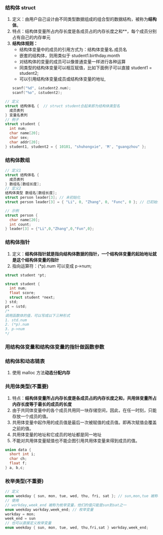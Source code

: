 ### 结构体 struct

1. 定义：由用户自己设计由不同类型数据组成的组合型的数据结构，被称为**结构体**。
2. 特点：结构体变量所占内存长度是各成员占的内存长度之和\*\*，每个成员分别占有自己的内存单元
3. **结构体规则：**
   - 结构体变量中的成员的引用方式为：结构体变量名.成员名
   - 嵌套的结构体，则用类似于 student1.birthday.month
   - 对结构体的变量的成员可以像普通变量一样进行各种运算
   - 同类型的结构体变量可以相互赋值，比如下面例子可以直接 student1 = student2;
   - 可以引用结构体变量成员或结构体变量的地址,
   ```c
   scanf("%d", &student2.num);
   scanf("%o", &student2);
   ```

```c
// 定义
struct 结构体名 {  // struct student合起来即为结构体类型名
  成员表列
} 变量名表列
// 例子
struct student {
  int num;
  char name[20];
  char sex;
  char addr[20];
} student1, student2 = { 10101, "shuhongxie", 'M', "guangzhou" };
```

### 结构体数组

```c
// 定义1
struct 结构体名 {
  成员表列
} 数组名[数组长度];
// 定义2
结构体类型 数组名[数组长度];
struct person leader[3]; // 未初始化
struct person leader[3] = { "Li", 0, "Zhang", 0, "Func", 0 }; // 已初始化

// 示例
struct person {
  char name[20];
  int count;
} leader[3] = {"Li",0,"Zhang",0,"Fun",0};
```

### 结构体指针

1. 定义：**结构体指针就是指向结构体数据的指针，一个结构体变量的起始地址就是这个结构体变量的指针**
2. 指向运算符：(\*p).num 可以变成 p->num;

```c
struct student *pt;

struct student {
  int num;
  float score;
  struct student *next;
} std;
pt = &std;
/*
调用函数体的值，可以写成以下三种形式
1. std.num
2. (*p).num
3. p->num
*/
```

### 用结构体变量和结构体变量的指针做函数参数

### 结构体和动态链表

1. 使用 malloc 方法**动态分配内存**

### 共用体类型(不重要)

1. 特点：**结构体变量所占内存长度是各成员占的内存长度之和，共用体变量所占内存长度等于最长的成员的长度**
2. 由于共同体变量中的各个成员共用同一块存储空间，因此，在任一时刻，只能存放一个成员的值。
3. 共用体变量中起作用的成员值是最后一次被赋值的成员值。即再次赋值会覆盖之前的值。
4. 共用体变量的地址和它成员的地址都是同一地址
5. 不能对共用体变量赋值也不能企图引用共用体变量来得到成员的值。

```c
union data {
  short int i;
  char ch;
  float f;
} a, b,c;
```

### 枚举类型(不重要)

```c
// 定义
enum weekday { sun, mon, tue, wed, thu, fri, sat }; // sun,mon,tue 被称为枚举元素或枚举常量，他们是用户定义的标识符
// 使用
// workday,week_end 被称为枚举变量，他们的值只能是sun到sat之一
enum weekday workday,week_end; // 枚举变量
workday = mon;
week_end = sun
// 也可以直接定义枚举变量
enum weekday { sun, mon, tue, wed, thu,fri,sat } workday,week_end;
```
